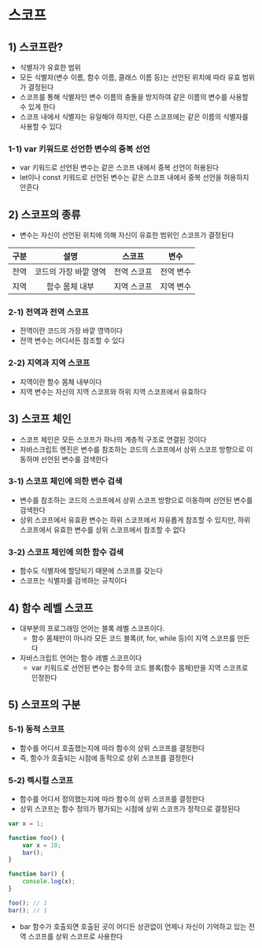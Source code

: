 # 스코프

## 1) 스코프란?

-   식별자가 유효한 범위
-   모든 식별자(변수 이름, 함수 이름, 클래스 이름 등)는 선언된 위치에 따라 유효 범위가 결정된다
-   스코프를 통해 식별자인 변수 이름의 충돌을 방지하여 같은 이름의 변수를 사용할 수 있게 한다
-   스코프 내에서 식별자는 유일해야 하지만, 다른 스코프에는 같은 이름의 식별자를 사용할 수 있다

### 1-1) var 키워드로 선언한 변수의 중복 선언

-   var 키워드로 선언된 변수는 같은 스코프 내에서 중복 선언이 허용된다
-   let이나 const 키워드로 선언된 변수는 같은 스코프 내에서 중복 선언을 허용하지 안흔다

## 2) 스코프의 종류

-   변수는 자신이 선언된 위치에 의해 자신이 유효한 범위인 스코프가 결정된다

| 구분 |         설명          |   스코프    |   변수    |
| :--: | :-------------------: | :---------: | :-------: |
| 전역 | 코드의 가장 바깥 영역 | 전역 스코프 | 전역 변수 |
| 지역 |    함수 몸체 내부     | 지역 스코프 | 지역 변수 |

### 2-1) 전역과 전역 스코프

-   전역이란 코드의 가장 바깥 영역이다
-   전역 변수는 어디서든 참조할 수 있다

### 2-2) 지역과 지역 스코프

-   지역이란 함수 몸체 내부이다
-   지역 변수는 자신의 지역 스코프와 하위 지역 스코프에서 유효하다

## 3) 스코프 체인

-   스코프 체인은 모든 스코프가 하나의 계층적 구조로 연결된 것이다
-   자바스크립트 엔진은 변수를 참조하는 코드의 스코프에서 상위 스코프 방향으로 이동하며 선언된 변수를 검색한다

### 3-1) 스코프 체인에 의한 변수 검색

-   변수를 참조하는 코드의 스코프에서 상위 스코프 방향으로 이동하며 선언된 변수를 검색한다
-   상위 스코프에서 유효환 변수는 하위 스코프에서 자유롭게 참조할 수 있지만, 하위 스코프에서 유효한 변수를 상위 스코프에서 참조할 수 없다

### 3-2) 스코프 체인에 의한 함수 검색

-   함수도 식별자에 할당되기 때문에 스코프를 갖는다
-   스코프는 식별자를 검색하는 규칙이다

## 4) 함수 레벨 스코프

-   대부분의 프로그래밍 언어는 블록 레벨 스코프이다.
    -   함수 몸체만이 아니라 모든 코드 블록(if, for, while 등)이 지역 스코프를 만든다
-   자바스크립트 언어는 함수 레벨 스코프이다
    -   var 키워드로 선언된 변수는 함수의 코드 블록(함수 몸체)만을 지역 스코프로 인정한다

## 5) 스코프의 구분

### 5-1) 동적 스코프

-   함수를 어디서 호출했는지에 따라 함수의 상위 스코프를 결정한다
-   즉, 함수가 호출되는 시점에 동적으로 상위 스코프를 결정한다

### 5-2) 렉시컬 스코프

-   함수를 어디서 정의했는지에 따라 함수의 상위 스코프를 결정한다
-   상위 스코프는 함수 정의가 평가되는 시점에 상위 스코프가 정적으로 결정된다

```javascript
var x = 1;

function foo() {
    var x = 10;
    bar();
}

function bar() {
    console.log(x);
}

foo(); // 1
bar(); // 1
```

-   bar 함수가 호출되면 호출된 곳이 어디든 상관없이 언제나 자신이 기억하고 있는 전역 스코프를 상위 스코프로 사용한다
